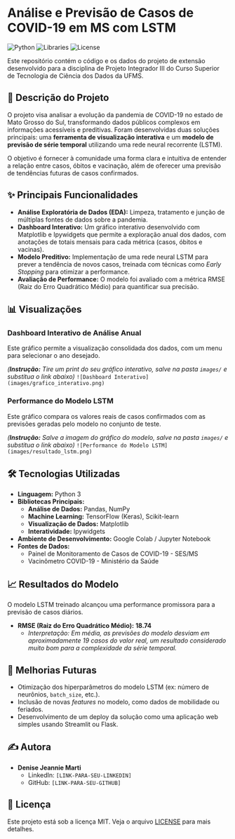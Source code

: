 # Análise e Previsão de Casos de COVID-19 em MS com LSTM

![Python](https://img.shields.io/badge/Python-3.11-blue.svg)
![Libraries](https://img.shields.io/badge/Libraries-Pandas%20%7C%20TensorFlow%20%7C%20Matplotlib-orange.svg)
![License](https://img.shields.io/badge/License-MIT-green.svg)

Este repositório contém o código e os dados do projeto de extensão desenvolvido para a disciplina de Projeto Integrador III do Curso Superior de Tecnologia de Ciência dos Dados da UFMS.

## 📜 Descrição do Projeto

O projeto visa analisar a evolução da pandemia de COVID-19 no estado de Mato Grosso do Sul, transformando dados públicos complexos em informações acessíveis e preditivas. Foram desenvolvidas duas soluções principais: uma **ferramenta de visualização interativa** e um **modelo de previsão de série temporal** utilizando uma rede neural recorrente (LSTM).

O objetivo é fornecer à comunidade uma forma clara e intuitiva de entender a relação entre casos, óbitos e vacinação, além de oferecer uma previsão de tendências futuras de casos confirmados.

## ✨ Principais Funcionalidades

* **Análise Exploratória de Dados (EDA):** Limpeza, tratamento e junção de múltiplas fontes de dados sobre a pandemia.
* **Dashboard Interativo:** Um gráfico interativo desenvolvido com Matplotlib e Ipywidgets que permite a exploração anual dos dados, com anotações de totais mensais para cada métrica (casos, óbitos e vacinas).
* **Modelo Preditivo:** Implementação de uma rede neural LSTM para prever a tendência de novos casos, treinada com técnicas como *Early Stopping* para otimizar a performance.
* **Avaliação de Performance:** O modelo foi avaliado com a métrica RMSE (Raiz do Erro Quadrático Médio) para quantificar sua precisão.

## 📊 Visualizações

### Dashboard Interativo de Análise Anual
Este gráfico permite a visualização consolidada dos dados, com um menu para selecionar o ano desejado.

*(**Instrução:** Tire um print do seu gráfico interativo, salve na pasta `images/` e substitua o link abaixo)*
`![Dashboard Interativo](images/grafico_interativo.png)`

### Performance do Modelo LSTM
Este gráfico compara os valores reais de casos confirmados com as previsões geradas pelo modelo no conjunto de teste.

*(**Instrução:** Salve a imagem do gráfico do modelo, salve na pasta `images/` e substitua o link abaixo)*
`![Performance do Modelo LSTM](images/resultado_lstm.png)`

## 🛠️ Tecnologias Utilizadas

* **Linguagem:** Python 3
* **Bibliotecas Principais:**
    * **Análise de Dados:** Pandas, NumPy
    * **Machine Learning:** TensorFlow (Keras), Scikit-learn
    * **Visualização de Dados:** Matplotlib
    * **Interatividade:** Ipywidgets
* **Ambiente de Desenvolvimento:** Google Colab / Jupyter Notebook
* **Fontes de Dados:**
    * Painel de Monitoramento de Casos de COVID-19 - SES/MS
    * Vacinômetro COVID-19 - Ministério da Saúde


## 📈 Resultados do Modelo

O modelo LSTM treinado alcançou uma performance promissora para a previsão de casos diários.

* **RMSE (Raiz do Erro Quadrático Médio):** **18.74**
    * *Interpretação: Em média, as previsões do modelo desviam em aproximadamente 19 casos do valor real, um resultado considerado muito bom para a complexidade da série temporal.*

## 🚀 Melhorias Futuras

* Otimização dos hiperparâmetros do modelo LSTM (ex: número de neurônios, `batch_size`, etc.).
* Inclusão de novas *features* no modelo, como dados de mobilidade ou feriados.
* Desenvolvimento de um deploy da solução como uma aplicação web simples usando Streamlit ou Flask.

## ✍️ Autora

* **Denise Jeannie Marti**
    * LinkedIn: `[LINK-PARA-SEU-LINKEDIN]`
    * GitHub: `[LINK-PARA-SEU-GITHUB]`

## 📄 Licença

Este projeto está sob a licença MIT. Veja o arquivo [LICENSE](LICENSE) para mais detalhes.
